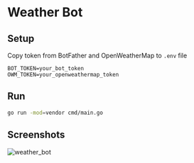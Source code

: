 # Weather Bot

## Setup

Copy token from BotFather and OpenWeatherMap to `.env` file
```dosini
BOT_TOKEN=your_bot_token
OWM_TOKEN=your_openweathermap_token
```

## Run

```bash
go run -mod=vendor cmd/main.go
```

## Screenshots

![weather_bot](https://user-images.githubusercontent.com/34972940/152611814-cdde8a71-6583-4732-a619-d2938a29ca01.png)
